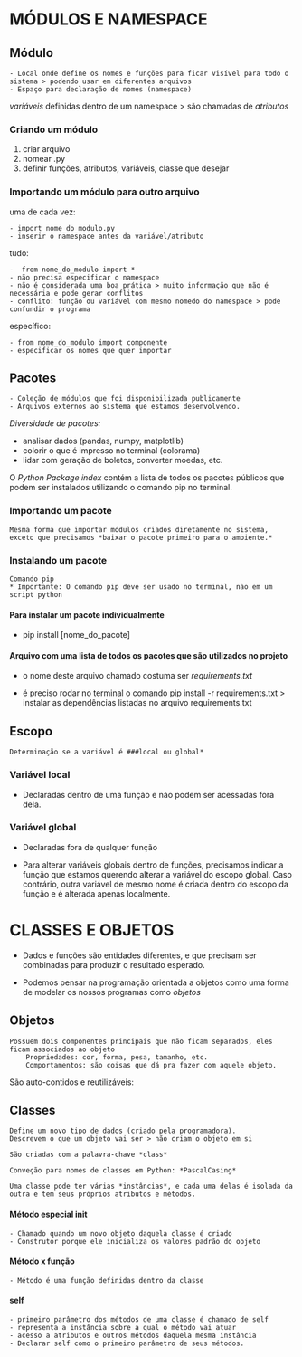 # MÓDULOS E NAMESPACE

## Módulo
    - Local onde define os nomes e funções para ficar visível para todo o sistema > podendo usar em diferentes arquivos
    - Espaço para declaração de nomes (namespace)

*variáveis* definidas dentro de um namespace > são chamadas de *atributos*

### Criando um módulo
1. criar arquivo
2. nomear .py
3. definir funções, atributos, variáveis, classe que desejar

### Importando um módulo para outro arquivo

uma de cada vez:

    - import nome_do_modulo.py
    - inserir o namespace antes da variável/atributo

tudo:

    -  from nome_do_modulo import *
    - não precisa especificar o namespace
    - não é considerada uma boa prática > muito informação que não é necessária e pode gerar conflitos
    - conflito: função ou variável com mesmo nomedo do namespace > pode confundir o programa 

específico:

    - from nome_do_modulo import componente
    - especificar os nomes que quer importar 

## Pacotes
    - Coleção de módulos que foi disponibilizada publicamente
    - Arquivos externos ao sistema que estamos desenvolvendo.

*Diversidade de pacotes:* 
- analisar dados (pandas, numpy, matplotlib)
- colorir o que é impresso no terminal (colorama)
- lidar com geração de boletos, converter moedas, etc.

O *Python Package index* contém a lista de todos os pacotes públicos que podem ser instalados utilizando o comando pip no terminal.

### Importando um pacote

    Mesma forma que importar módulos criados diretamente no sistema, exceto que precisamos *baixar o pacote primeiro para o ambiente.*

### Instalando um pacote
    Comando pip
    * Importante: O comando pip deve ser usado no terminal, não em um script python

#### Para instalar um pacote individualmente
- pip install [nome_do_pacote]

#### Arquivo com uma lista de todos os pacotes que são utilizados no projeto 
- o nome deste arquivo chamado costuma ser *requirements.txt*

- é preciso rodar no terminal o comando pip install -r requirements.txt > instalar as dependências listadas no arquivo requirements.txt

## Escopo
    Determinação se a variável é ###local ou global*

### Variável local
- Declaradas dentro de uma função e não podem ser acessadas fora dela.

### Variável global
- Declaradas fora de qualquer função

- Para alterar variáveis globais dentro de funções, precisamos indicar a função que estamos querendo alterar a variável do escopo global. Caso contrário, outra variável de mesmo nome é criada dentro do escopo da função e é alterada apenas localmente.

# CLASSES E OBJETOS

- Dados e funções são entidades diferentes, e que precisam ser combinadas para produzir o resultado esperado.

- Podemos pensar na programação orientada a objetos como uma forma de modelar os nossos programas como *objetos*

## Objetos

    Possuem dois componentes principais que não ficam separados, eles ficam associados ao objeto
        Propriedades: cor, forma, pesa, tamanho, etc.
        Comportamentos: são coisas que dá pra fazer com aquele objeto.
        
   São auto-contidos e reutilizáveis:

## Classes
    
    Define um novo tipo de dados (criado pela programadora).
    Descrevem o que um objeto vai ser > não criam o objeto em si
    
    São criadas com a palavra-chave *class*

    Conveção para nomes de classes em Python: *PascalCasing*

    Uma classe pode ter várias *instâncias*, e cada uma delas é isolada da outra e tem seus próprios atributos e métodos.

#### Método especial __init__
    - Chamado quando um novo objeto daquela classe é criado
    - Construtor porque ele inicializa os valores padrão do objeto

#### Método x função 
    - Método é uma função definidas dentro da classe 

#### self
    - primeiro parâmetro dos métodos de uma classe é chamado de self
    - representa a instância sobre a qual o método vai atuar
    - acesso a atributos e outros métodos daquela mesma instância
    - Declarar self como o primeiro parâmetro de seus métodos.
